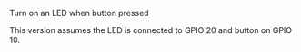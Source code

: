 Turn on an LED when button pressed

This version assumes the LED is connected to GPIO 20 and button on
GPIO 10.


